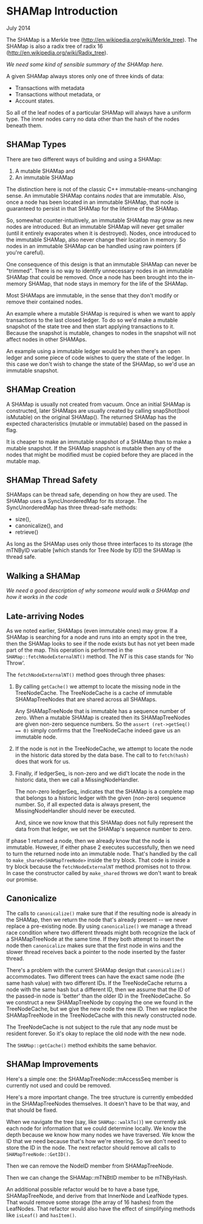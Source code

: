 # SHAMap Introduction #

July 2014

The SHAMap is a Merkle tree (http://en.wikipedia.org/wiki/Merkle_tree).
The SHAMap is also a radix tree of radix 16
(http://en.wikipedia.org/wiki/Radix_tree).

*We need some kind of sensible summary of the SHAMap here.*

A given SHAMap always stores only one of three kinds of data:

 * Transactions with metadata
 * Transactions without metadata, or
 * Account states.

So all of the leaf nodes of a particular SHAMap will always have a uniform
type.  The inner nodes carry no data other than the hash of the nodes
beneath them.


## SHAMap Types ##

There are two different ways of building and using a SHAMap:

 1. A mutable SHAMap and
 2. An immutable SHAMap

The distinction here is not of the classic C++ immutable-means-unchanging
sense.  An immutable SHAMap contains *nodes* that are immutable.  Also,
once a node has been located in an immutable SHAMap, that node is
guaranteed to persist in that SHAMap for the lifetime of the SHAMap.

So, somewhat counter-intuitively, an immutable SHAMap may grow as new nodes
are introduced.  But an immutable SHAMap will never get smaller (until it
entirely evaporates when it is destroyed).  Nodes, once introduced to the
immutable SHAMap, also never change their location in memory.  So nodes in
an immutable SHAMap can be handled using raw pointers (if you're careful).

One consequence of this design is that an immutable SHAMap can never be
"trimmed".  There is no way to identify unnecessary nodes in an immutable
SHAMap that could be removed.  Once a node has been brought into the
in-memory SHAMap, that node stays in memory for the life of the SHAMap.

Most SHAMaps are immutable, in the sense that they don't modify or remove
their contained nodes.

An example where a mutable SHAMap is required is when we want to apply
transactions to the last closed ledger.  To do so we'd make a mutable
snapshot of the state tree and then start applying transactions to it.
Because the snapshot is mutable, changes to nodes in the snapshot will not
affect nodes in other SHAMAps.

An example using a immutable ledger would be when there's an open ledger
and some piece of code wishes to query the state of the ledger.  In this
case we don't wish to change the state of the SHAMap, so we'd use an
immutable snapshot.


## SHAMap Creation ##

A SHAMap is usually not created from vacuum.  Once an initial SHAMap is
constructed, later SHAMaps are usually created by calling
snapShot(bool isMutable) on the original SHAMap().  The returned SHAMap
has the expected characteristics (mutable or immutable) based on the passed
in flag.

It is cheaper to make an immutable snapshot of a SHAMap than to make a mutable
snapshot.  If the SHAMap snapshot is mutable then any of the nodes that might
be modified must be copied before they are placed in the mutable map.


## SHAMap Thread Safety ##

SHAMaps can be thread safe, depending on how they are used.  The SHAMap
uses a SyncUnorderedMap for its storage.  The SyncUnorderedMap has three
thread-safe methods:

 * size(),
 * canonicalize(), and
 * retrieve()

As long as the SHAMap uses only those three interfaces to its storage
(the mTNByID variable [which stands for Tree Node by ID]) the SHAMap is
thread safe.


## Walking a SHAMap ##

*We need a good description of why someone would walk a SHAMap and*
*how it works in the code*


## Late-arriving Nodes ##

As we noted earlier, SHAMaps (even immutable ones) may grow.  If a SHAMap
is searching for a node and runs into an empty spot in the tree, then the
SHAMap looks to see if the node exists but has not yet been made part of
the map.  This operation is performed in the `SHAMap::fetchNodeExternalNT()`
method.  The *NT* is this case stands for 'No Throw'.

The `fetchNodeExternalNT()` method goes through three phases:

 1. By calling `getCache()` we attempt to locate the missing node in the
    TreeNodeCache.  The TreeNodeCache is a cache of immutable
    SHAMapTreeNodes that are shared across all SHAMaps.

    Any SHAMapTreeNode that is immutable has a sequence number of zero.
    When a mutable SHAMap is created then its SHAMapTreeNodes are given
    non-zero sequence numbers.  So the `assert (ret->getSeq() == 0)`
    simply confirms that the TreeNodeCache indeed gave us an immutable node.

 2. If the node is not in the TreeNodeCache, we attempt to locate the node
    in the historic data stored by the data base.  The call to
    to `fetch(hash)` does that work for us.

 3. Finally, if ledgerSeq_ is non-zero and we did't locate the node in the
    historic data, then we call a MissingNodeHandler.

    The non-zero ledgerSeq_ indicates that the SHAMap is a complete map that
    belongs to a historic ledger with the given (non-zero) sequence number.
    So, if all expected data is always present, the MissingNodeHandler should
    never be executed.

    And, since we now know that this SHAMap does not fully represent
    the data from that ledger, we set the SHAMap's sequence number to zero.

If phase 1 returned a node, then we already know that the node is immutable.
However, if either phase 2 executes successfully, then we need to turn the
returned node into an immutable node.  That's handled by the call to
`make_shared<SHAMapTreeNode>` inside the try block.  That code is inside
a try block because the `fetchNodeExternalNT` method promises not to throw.
In case the constructor called by `make_shared` throws we don't want to
break our promise.


## Canonicalize ##

The calls to `canonicalize()` make sure that if the resulting node is already
in the SHAMap, then we return the node that's already present -- we never
replace a pre-existing node.  By using `canonicalize()` we manage a thread
race condition where two different threads might both recognize the lack of a
SHAMapTreeNode at the same time.  If they both attempt to insert the node
then `canonicalize` makes sure that the first node in wins and the slower
thread receives back a pointer to the node inserted by the faster thread.

There's a problem with the current SHAMap design that `canonicalize()`
accommodates.  Two different trees can have the exact same node (the same
hash value) with two different IDs.  If the TreeNodeCache returns a node
with the same hash but a different ID, then we assume that the ID of the
passed-in node is 'better' than the older ID in the TreeNodeCache.  So we
construct a new SHAMapTreeNode by copying the one we found in the
TreeNodeCache, but we give the new node the new ID.  Then we replace the
SHAMapTreeNode in the TreeNodeCache with this newly constructed node.

The TreeNodeCache is not subject to the rule that any node must be
resident forever.  So it's okay to replace the old node with the new node.

The `SHAMap::getCache()` method exhibits the same behavior.


## SHAMap Improvements ##

Here's a simple one: the SHAMapTreeNode::mAccessSeq member is currently not
used and could be removed.

Here's a more important change.  The tree structure is currently embedded
in the SHAMapTreeNodes themselves.  It doesn't have to be that way, and
that should be fixed.

When we navigate the tree (say, like `SHAMap::walkTo()`) we currently
ask each node for information that we could determine locally.  We know
the depth because we know how many nodes we have traversed.  We know the
ID that we need because that's how we're steering.  So we don't need to
store the ID in the node.  The next refactor should remove all calls to
`SHAMapTreeNode::GetID()`.

Then we can remove the NodeID member from SHAMapTreeNode.

Then we can change the SHAMap::mTNBtID  member to be mTNByHash.

An additional possible refactor would be to have a base type, SHAMapTreeNode,
and derive from that InnerNode and LeafNode types.  That would remove
some storage (the array of 16 hashes) from the LeafNodes.  That refactor
would also have the effect of simplifying methods like `isLeaf()` and
`hasItem()`.

